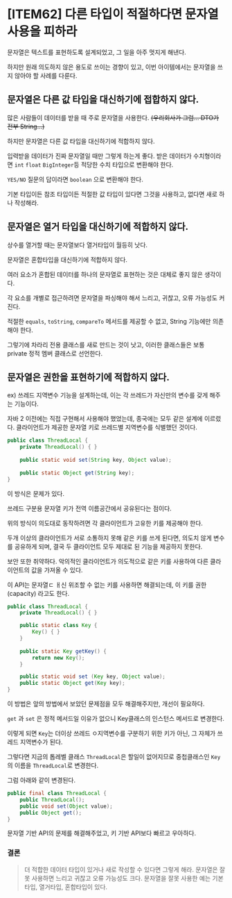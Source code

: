 # [ITEM62] 다른 타입이 적절하다면 문자열 사용을 피하라

문자열은 텍스트를 표현하도록 설계되었고, 그 일을 아주 멋지게 해낸다.

하지만 원래 의도하지 않은 용도로 쓰이는 경향이 있고, 이번 아이템에서는 문자열을 쓰지 않아야 할 사례를 다룬다.

## 문자열은 다른 값 타입을 대신하기에 접합하지 않다.

많은 사람들이 데이터를 받을 때 주로 문자열을 사용한다. ~~(우리회사가 그럼... DTO가 전부 String...)~~

하지만 문자열은 다른 값 타입을 대신하기에 적합하지 않다.

입력받을 데이터가 진짜 문자열일 때만 그렇게 하는게 좋다. 받은 데이터가 수치형이라면 `int` `float` `BigInteger`등 적당한 수치 타입으로 변환해야 한다.

`YES/NO` 질문의 답이라면 `boolean` 으로 변환해야 한다. 

기본 타입이든 참조 타입이든 적절한 값 타입이 있다면 그것을 사용하고, 없다면 새로 하나 작성해라.

## 문자열은 열거 타입을 대신하기에 적합하지 않다.

상수를 열거할 때는 문자열보다 열거타입이 월등히 낫다.

문자열은 혼합타입을 대신하기에 적합하지 않다.

여러 요소가 혼합된 데이터를 하나의 문자열로 표현하는 것은 대체로 좋지 않은 생각이다.

각 요소를 개별로 접근하려면 문자열을 파싱해야 해서 느리고, 귀찮고, 오류 가능성도 커진다.

적절한 `equals`, `toString`, `compareTo` 메서드를 제공할 수 없고, String 기능에만 의존해야 한다.

그렇기에 차라리 전용 클래스를 새로 만드는 것이 낫고, 이러한 클래스들은 보통 private 정적 멤버 클래스로 선언한다.

## 문자열은 권한을 표현하기에 적합하지 않다.

ex) 쓰레드 지역변수 기능을 설계하는데, 이는 각 쓰레드가 자신만의 변수를 갖게 해주는 기능이다.

자바 2 이전에는 직접 구현해서 사용해야 했었는데, 종국에는 모두 같은 설계에 이르렀다. 클라이언트가 제공한 문자열 키로 쓰레드별 지역변수를 식별했던 것이다.

```java
public class ThreadLocal {
    private ThreadLocal() { }
    
    public static void set(String key, Object value);
    
    public static Object get(String key);
}
```
이 방식은 문제가 있다.

쓰레드 구분용 문자열 키가 전역 이름공간에서 공유된다는 점이다.

위의 방식이 의도대로 동작하려면 각 클라이언트가 고유한 키를 제공해야 한다.

두개 이상의 클라이언트가 서로 소통하지 못해 같은 키를 쓰게 된다면, 의도치 않게 변수를 공유하게 되며, 결국 두 클라이언트 모두 제대로 된 기능을 제공하지 못한다.

보안 또한 취약하다. 악의적인 클라이언트가 의도적으로 같은 키를 사용하여 다른 클라이언트의 값을 가져올 수 있다.

이 API는 문자열ㄷ ㅐ신 위조할 수 없는 키를 사용하면 해결되는데, 이 키를 권한(capacity) 라고도 한다.

```java
public class ThreadLocal {
    private ThreadLocal() { }

    public static class Key {
        Key() { }
    }
    
    public static Key getKey() {
        return new Key();
    }

    public static void set (Key key, Object value);
    public static Object get(Key key);
}
```

이 방법은 앞의 방법에서 보았던 문제점을 모두 해결해주지만, 개선이 필요하다.

`get` 과 `set` 은 정적 메서드일 이유가 없으니 Key클래스의 인스턴스 메서드로 변경한다.

이렇게 되면 `Key`는 더이상 쓰레드 ㅇ지역변수를 구분하기 위한 키가 아닌, 그 자체가 쓰레드 지역변수가 된다.

그렇다면 지금의 톱레벨 클래스 `ThreadLocal`은 할일이 없어지므로 중첩클래스인 `Key`의 이름을 `ThreadLocal`로 변경한다.

그럼 아래와 같이 변경된다.

```java
public final class ThreadLocal {
    public ThreadLocal();
    public void set(Object value);
    public Object get();
}
```

문자열 기반 API의 문제를 해결해주었고, 키 기반 API보다 빠르고 우아하다.

### 결론

> 더 적합한 데이터 타입이 있거나 새로 작성할 수 있다면 그렇게 해라.
> 문자열은 잘못 사용하면 느리고 귀찮고 오류 가능성도 크다.
> 문자열을 잘못 사용한 예는 기본타입, 열거타입, 혼합타입이 있다.
